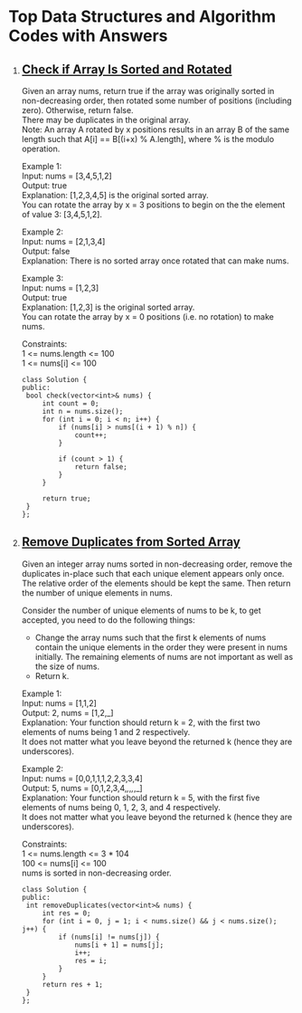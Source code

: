 # Top Data Structures and Algorithm Codes with Answers

1. ## [Check if Array Is Sorted and Rotated](https://leetcode.com/problems/check-if-array-is-sorted-and-rotated/description/)

   
   Given an array nums, return true if the array was originally sorted in non-decreasing order, then rotated some number of positions (including zero). Otherwise, return false.  
   There may be duplicates in the original array.  
   Note: An array A rotated by x positions results in an array B of the same length such that A[i] == B[(i+x) % A.length], where % is the modulo operation.

   Example 1:  
   Input: nums = [3,4,5,1,2]  
   Output: true  
   Explanation: [1,2,3,4,5] is the original sorted array.  
   You can rotate the array by x = 3 positions to begin on the the element of value 3: [3,4,5,1,2].  

   Example 2:  
   Input: nums = [2,1,3,4]  
   Output: false  
   Explanation: There is no sorted array once rotated that can make nums.  

   Example 3:  
   Input: nums = [1,2,3]  
   Output: true  
   Explanation: [1,2,3] is the original sorted array.  
   You can rotate the array by x = 0 positions (i.e. no rotation) to make nums.

   Constraints:  
   1 <= nums.length <= 100  
   1 <= nums[i] <= 100

   ```
   class Solution {
   public:
    bool check(vector<int>& nums) {
        int count = 0;
        int n = nums.size();
        for (int i = 0; i < n; i++) {
            if (nums[i] > nums[(i + 1) % n]) {
                count++;
            }
           
            if (count > 1) {
                return false;
            }
        }

        return true;
    }
   };
   ```

2. ## [Remove Duplicates from Sorted Array](https://leetcode.com/problems/remove-duplicates-from-sorted-array/description/)

   Given an integer array nums sorted in non-decreasing order, remove the duplicates in-place such that each unique element appears only once. The relative order of the elements should be kept the same. Then return the number of unique elements in nums.
    
   Consider the number of unique elements of nums to be k, to get accepted, you need to do the following things:  
   - Change the array nums such that the first k elements of nums contain the unique elements in the order they were present in nums initially. The remaining elements of nums are not important as well as the size of nums.  
   - Return k.

   Example 1:  
   Input: nums = [1,1,2]  
   Output: 2, nums = [1,2,_]  
   Explanation: Your function should return k = 2, with the first two elements of nums being 1 and 2 respectively.  
   It does not matter what you leave beyond the returned k (hence they are underscores).  

   Example 2:  
   Input: nums = [0,0,1,1,1,2,2,3,3,4]  
   Output: 5, nums = [0,1,2,3,4,_,_,_,_,_]  
   Explanation: Your function should return k = 5, with the first five elements of nums being 0, 1, 2, 3, and 4 respectively.  
   It does not matter what you leave beyond the returned k (hence they are underscores).

   Constraints:  
   1 <= nums.length <= 3 * 104  
   100 <= nums[i] <= 100  
   nums is sorted in non-decreasing order.

   ```
   class Solution {
   public:
    int removeDuplicates(vector<int>& nums) {
        int res = 0;
        for (int i = 0, j = 1; i < nums.size() && j < nums.size(); j++) {
            if (nums[i] != nums[j]) {
                nums[i + 1] = nums[j];
                i++;
                res = i;
            }
        }
        return res + 1;
    }
   };
   ```
